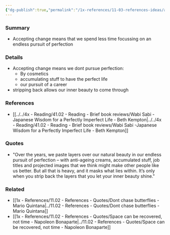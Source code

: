 ```yaml
---
{"dg-publish":true,"permalink":"/1x-references/11-03-references-ideas/accept-change-by-how-we-pursue-stuff/","dgHomeLink":true,"dgPassFrontmatter":false,"dgShowBacklinks":true,"dgShowLocalGraph":false,"dgShowInlineTitle":true}
---
```



### Summary
- Accepting change means that we spend less time focussing on an endless pursuit of perfection

### Details
- Accepting change means we dont pursue perfection:
	- By cosmetics
	- accumulating stuff to have the perfect life
	- our pursuit of a career
- stripping back allows our inner beauty to come through

### References
- [[../../4x - Reading/41.02 - Reading - Brief book reviews/Wabi Sabi -Japanese Wisdom for a Perfectly Imperfect Life - Beth Kempton|../../4x - Reading/41.02 - Reading - Brief book reviews/Wabi Sabi -Japanese Wisdom for a Perfectly Imperfect Life - Beth Kempton]]

### Quotes
- "Over the years, we paste layers over our natural beauty in our endless pursuit of perfection – with anti-ageing creams, accumulated stuff, job titles and projected images that we think might make other people like us better. But all that is heavy, and it masks what lies within. It’s only when you strip back the layers that you let your inner beauty shine."

### Related
- [[1x - References/11.02 - References - Quotes/Dont chase butterflies - Mario Quintana|../11.02 - References - Quotes/Dont chase butterflies - Mario Quintana]]
- [[1x - References/11.02 - References - Quotes/Space can be recovered, not time - Napoleon Bonaparte|../11.02 - References - Quotes/Space can be recovered, not time - Napoleon Bonaparte]]
